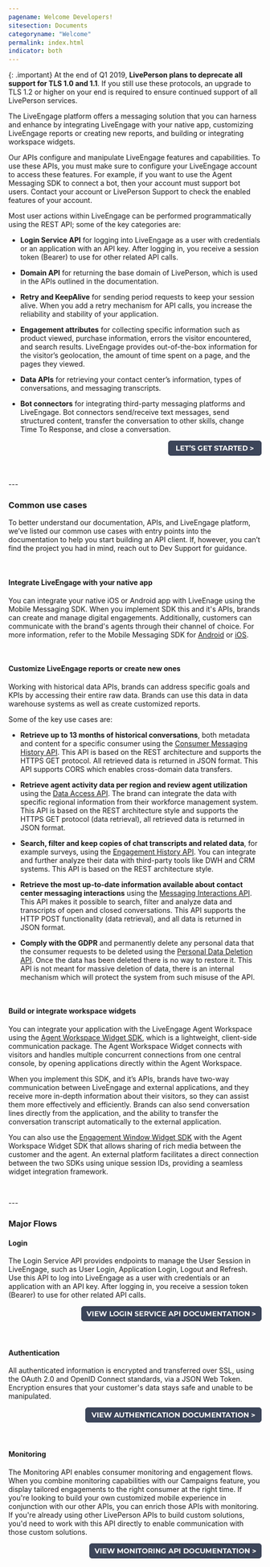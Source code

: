 ```yaml
---
pagename: Welcome Developers!
sitesection: Documents
categoryname: "Welcome"
permalink: index.html
indicator: both
---
```



{: .important}
At the end of Q1 2019, **LivePerson plans to deprecate all support for TLS 1.0 and 1.1**. If you still use these protocols, an upgrade to TLS 1.2 or higher on your end is required to ensure continued support of all LivePerson services.

The LiveEngage platform offers a messaging solution that you can harness and enhance by integrating LiveEngage with your native app, customizing LiveEngage reports or creating new reports, and building or integrating workspace widgets.   

Our APIs configure and manipulate LiveEngage features and capabilities. To use these APIs, you must make sure to configure your LiveEngage account to access these features. For example, if you want to use the Agent Messaging SDK to connect a bot, then your account must support bot users.  Contact your account or LivePerson Support to check the enabled features of your account.  

Most user actions within LiveEngage can be performed programmatically using the REST API; some of the key categories are:

- **Login Service API** for logging into LiveEngage as a user with credentials or an application with an API key. After logging in, you receive a session token (Bearer) to use for other related API calls.
  
- **Domain API** for returning the base domain of LivePerson, which is used in the APIs outlined in the documentation.

- **Retry and KeepAlive** for sending period requests to keep your session alive. When you add a retry mechanism for API calls, you increase the reliability and stability of your application. 

- **Engagement attributes** for collecting specific information such as product viewed, purchase information, errors the visitor encountered, and search results. LiveEngage provides out-of-the-box information for the visitor’s geolocation, the amount of time spent on a page, and the pages they viewed. 

- **Data APIs** for retrieving your contact center’s information, types of conversations, and messaging transcripts. 

- **Bot connectors** for integrating third-party messaging platforms and LiveEngage.  Bot connectors send/receive text messages, send structured content, transfer the conversation to other skills, change Time To Response, and close a conversation. 


<p style="text-align: right">
<a href="before-you-get-started-let-s-get-started.html"><img src="../img/btn-lets-get-started.png"></a></p>

<p><br></p>
---
<p></p>

### Common use cases
To better understand our documentation, APIs, and LiveEngage platform, we’ve listed our common use cases with entry points into the documentation to help you start building an API client. If, however, you can’t find the project you had in mind, reach out to Dev Support for guidance. 

<p><br></p>

#### Integrate LiveEngage with your native app

You can integrate your native iOS or Android app with LiveEnage using the Mobile Messaging SDK.  When you implement SDK this and it's APIs, brands can create and manage digital engagements.  Additionally, customers can communicate with the brand's agents through their channel of choice. For more information, refer to the Mobile Messaging SDK for [Android](mobile-app-messaging-sdk-for-android-overview.html) or [iOS](mobile-app-messaging-sdk-for-ios-overview.html).

<p><br></p>

#### Customize LiveEngage reports or create new ones

Working with historical data APIs, brands can address specific goals and KPIs by accessing their entire raw data.  Brands can use this data in data warehouse systems as well as create customized reports.  

Some of the key use cases are:
- **Retrieve up to 13 months of historical conversations**, both metadata and content for a specific consumer using the [Consumer Messaging History API](https://developers.liveperson.com/consumer-messaging-history-api-overview.html). This API is based on the REST architecture and supports the HTTPS GET protocol. All retrieved data is returned in JSON format. This API supports CORS which enables cross-domain data transfers. 

- **Retrieve agent activity data per region and review agent utilization** using the [Data Access API](https://developers.liveperson.com/data-access-api-overview.html). The brand can integrate the data with specific regional information from their workforce management system. This API is based on the REST architecture style and supports the HTTPS GET protocol (data retrieval), all retrieved data is returned in JSON format. 

- **Search, filter and keep copies of chat transcripts and related data**, for example surveys, using the [Engagement History API](https://developers.liveperson.com/engagement-history-api-overview.html).  You can  integrate and further analyze their data with third-party tools like DWH and CRM systems. This API is based on the REST architecture style.

- **Retrieve the most up-to-date information available about contact center messaging interactions** using the [Messaging Interactions API](https://developers.liveperson.com/messaging-interactions-api-overview.html). This API makes it possible to search, filter and analyze data and transcripts of open and closed conversations. This API supports the HTTP POST functionality (data retrieval), and all data is returned in JSON format.

- **Comply with the GDPR** and permanently delete any personal data that the consumer requests to be deleted using the [Personal Data Deletion API](https://developers.liveperson.com/personal-data-deletion-api-overview.html). Once the data has been deleted there is no way to restore it. This API is not meant for massive deletion of data, there is an internal mechanism which will protect the system from such misuse of the API.

<p><br></p>

#### Build or integrate workspace widgets

You can integrate your application with the LiveEngage Agent Workspace using the [Agent Workspace Widget SDK](agent-workspace-widget-sdk-overview.html), which is a lightweight, client-side communication package. The Agent Workspace Widget connects with visitors and handles multiple concurrent connections from one central console, by opening applications directly within the Agent Workspace.

When you implement this SDK, and it’s APIs, brands have two-way communication between LiveEngage and external applications, and they receive more in-depth information about their visitors, so they can assist them more effectively and efficiently. Brands can also send conversation lines directly from the application, and the ability to transfer the conversation transcript automatically to the external application.

You can also use the [Engagement Window Widget SDK](engagement-window-widget-sdk-overview.html) with the Agent Workspace Widget SDK that allows sharing of rich media between the customer and the agent. An external platform facilitates a direct connection between the two SDKs using unique session IDs, providing a seamless widget integration framework.


<p><br></p>
---
<p></p>

### Major Flows

#### Login 
The Login Service API provides endpoints to manage the User Session in LiveEngage, such as User Login, Application Login, Logout and Refresh. Use this API to log into LiveEngage as a user with credentials or an application with an API key. After logging in, you receive a session token (Bearer) to use for other related API calls.

<p style="text-align: right">
<a href="login-service-api-overview.html" center><img src="../img/btn-view-login-service-api.png" class="center"></a></p>

<p><br></p>

#### Authentication
All authenticated information is encrypted and transferred over SSL, using the OAuth 2.0 and OpenID Connect standards, via a JSON Web Token.  Encryption ensures that your customer's data stays safe and unable to be manipulated.

<p style="text-align: right">
<a href="essential-resources-authentication.html" center><img src="../img/btn-view-auth-docs.png"></a></p>

<p><br></p>

#### Monitoring

The Monitoring API enables consumer monitoring and engagement flows.  When you combine monitoring capabilities with our Campaigns feature, you display tailored engagements to the right consumer at the right time.   If you're looking to build your own customized mobile experience in conjunction with our other APIs, you can enrich those APIs with monitoring. If you're already using other LivePerson APIs to build custom solutions, you'd need to work with this API directly to enable communication with those custom solutions.

<p style="text-align: right">
<a href="monitoring-api-overview.html" center><img src="../img/btn-view-monitoring-api-docs.png"></a></p>
